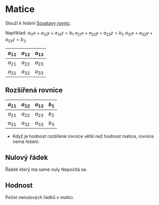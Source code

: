 # Matice
Slouží k řešení [Soustavy rovnic](Soustavy%20rovnic.md).

Například:
$a_{11}x+a_{12}y+a_{13}z=b_1$
$a_{21}x+a_{22}y+a_{23}z=b_2$
$a_{31}x+a_{32}y+a_{33}z=b_3$

| $a_{11}$ | $a_{12}$ | $a_{13}$ |
| -------- | -------- | -------- |
| $a_{21}$ | $a_{22}$ | $a_{23}$ |
| $a_{31}$ | $a_{32}$ | $a_{33}$ |

## Rozšířená rovnice
| $a_{11}$ | $a_{12}$ | $a_{13}$ | $b_1$ |
| -------- | -------- | -------- | ----- |
| $a_{21}$ | $a_{22}$ | $a_{23}$ | $b_2$ |
| $a_{31}$ | $a_{32}$ | $a_{33}$ | $b_3$ |

- Když je hodnost rozšířené rovnice větší než hodnost matice, rovnice nemá řešení.

## Nulový řádek
Řádek který má samé nuly
Nepočítá se.
## Hodnost
Počet nenulových řádků v matici.
